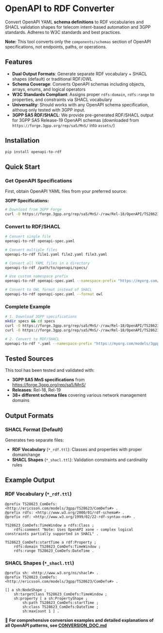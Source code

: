 # OpenAPI to RDF Converter

Convert OpenAPI YAML **schema definitions** to RDF vocabularies and SHACL validation shapes for telecom intent-based automation and 3GPP standards. Adheres to W3C standards and best practices.

**Note:** This tool converts only the `components/schemas` section of OpenAPI specifications, not endpoints, paths, or operations.

## Features

- **Dual Output Formats**: Generate separate RDF vocabulary + SHACL shapes (default) or traditional RDF/OWL
- **Schema Coverage**: Converts OpenAPI schemas including objects, arrays, enums, and logical operators
- **W3C Standards Compliant**: Assigns proper `rdfs:domain`, `rdfs:range` to properties, and constraints via SHACL vocabulary
- **Universality**: Should works with any OpenAPI schema specification, althoug only tested with 3GPP input.
- **3GPP SA5 RDF/SHACL**: We provide pre-generated RDF/SHACL output for 3GPP SA5 Release-19 OpenAPI schemas (downloaded from `https://forge.3gpp.org/rep/sa5/MnS/` into `assets/`)

## Installation

```bash
pip install openapi-to-rdf
```

## Quick Start

### Get OpenAPI Specifications

First, obtain OpenAPI YAML files from your preferred source:

**3GPP Specifications:**
```bash
# Download from 3GPP Forge
curl -O https://forge.3gpp.org/rep/sa5/MnS/-/raw/Rel-18/OpenAPI/TS28623_ComDefs.yaml
```


### Convert to RDF/SHACL

```bash
# Convert single file
openapi-to-rdf openapi-spec.yaml

# Convert multiple files
openapi-to-rdf file1.yaml file2.yaml file3.yaml

# Convert all YAML files in a directory
openapi-to-rdf /path/to/openapi/specs/

# Use custom namespace prefix
openapi-to-rdf openapi-spec.yaml --namespace-prefix "https://myorg.com/models/"

# Convert to OWL format instead of SHACL
openapi-to-rdf openapi-spec.yaml --format owl
```

### Complete Example

```bash
# 1. Download 3GPP specifications
mkdir specs && cd specs
curl -O https://forge.3gpp.org/rep/sa5/MnS/-/raw/Rel-18/OpenAPI/TS28623_ComDefs.yaml
curl -O https://forge.3gpp.org/rep/sa5/MnS/-/raw/Rel-18/OpenAPI/TS28623_GenericNrm.yaml

# 2. Convert to RDF/SHACL
openapi-to-rdf *.yaml --namespace-prefix "https://myorg.com/models/3gpp/"
```

## Tested Sources

This tool has been tested and validated with:
- **3GPP SA5 MnS specifications** from https://forge.3gpp.org/rep/sa5/MnS/
- **Releases**: Rel-18, Rel-19
- **38+ different schema files** covering various network management domains

## Output Formats

### SHACL Format (Default)

Generates two separate files:
- **RDF Vocabulary** (`*_rdf.ttl`): Classes and properties with proper domain/range
- **SHACL Shapes** (`*_shacl.ttl`): Validation constraints and cardinality rules


## Example Output

### RDF Vocabulary (`*_rdf.ttl`)
```turtle
@prefix TS28623_ComDefs: <http://ericsson.com/models/3gpp/TS28623/ComDefs#> .
@prefix rdfs: <http://www.w3.org/2000/01/rdf-schema#> .
@prefix rdf: <http://www.w3.org/1999/02/22-rdf-syntax-ns#> .

TS28623_ComDefs:TimeWindow a rdfs:Class ;
    rdfs:comment "Note: Uses OpenAPI xone - complex logical constraints partially supported in SHACL" .

TS28623_ComDefs:startTime a rdf:Property ;
    rdfs:domain TS28623_ComDefs:TimeWindow ;
    rdfs:range TS28623_ComDefs:DateTime .
```

### SHACL Shapes (`*_shacl.ttl`)
```turtle
@prefix sh: <http://www.w3.org/ns/shacl#> .
@prefix TS28623_ComDefs: <http://ericsson.com/models/3gpp/TS28623/ComDefs#> .

[] a sh:NodeShape ;
    sh:targetClass TS28623_ComDefs:TimeWindow ;
    sh:property [ a sh:PropertyShape ;
        sh:path TS28623_ComDefs:startTime ;
        sh:class TS28623_ComDefs:DateTime ;
        sh:maxCount 1 ] .
```

📖 **For comprehensive conversion examples and detailed explanations of all OpenAPI patterns, see [CONVERSION_DOC.md](CONVERSION_DOC.md)**

